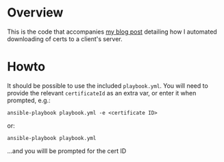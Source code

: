 # Overview
This is the code that accompanies [my blog post]() detailing how I automated downloading of certs to a client's server.

# Howto

It should be possible to use the included `playbook.yml`. You will need to provide the relevant `certificateId` as an extra var, or enter it when prompted, e.g.:
```
ansible-playbook playbook.yml -e <certificate ID>
```
or:
```
ansible-playbook playbook.yml
```
...and you willl be prompted for the cert ID
